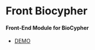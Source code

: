 # Front Biocypher

#### Front-End Module for BioCypher

* [DEMO](https://biocypher.github.io/front-biocypher)
